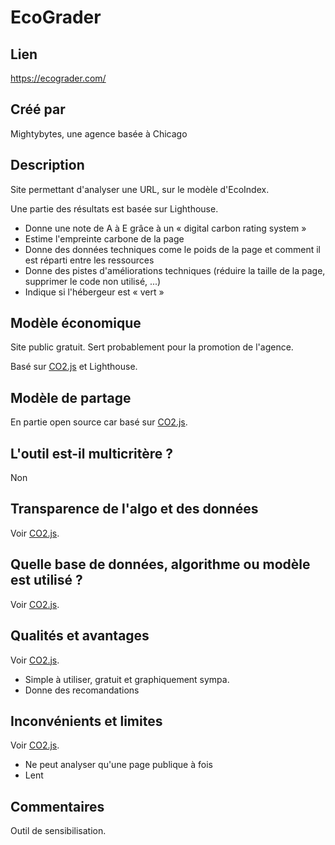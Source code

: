 # EcoGrader

## Lien

https://ecograder.com/

## Créé par

Mightybytes, une agence basée à Chicago

## Description

Site permettant d'analyser une URL, sur le modèle d'EcoIndex.

Une partie des résultats est basée sur Lighthouse.

- Donne une note de A à E grâce à un « digital carbon rating system »
- Estime l'empreinte carbone de la page
- Donne des données techniques come le poids de la page et comment il est réparti entre les ressources
- Donne des pistes d'améliorations techniques (réduire la taille de la page, supprimer le code non utilisé, ...)
- Indique si l'hébergeur est « vert »


## Modèle économique

Site public gratuit. Sert probablement pour la promotion de l'agence.

Basé sur [CO2.js](./co2-js.md) et Lighthouse.

## Modèle de partage

En partie open source car basé sur [CO2.js](./co2-js.md).

## L'outil est-il multicritère ?

Non

## Transparence de l'algo et des données

Voir [CO2.js](./co2-js.md).

## Quelle base de données, algorithme ou modèle est utilisé ?

Voir [CO2.js](./co2-js.md).

## Qualités et avantages

Voir [CO2.js](./co2-js.md).

- Simple à utiliser, gratuit et graphiquement sympa.
- Donne des recomandations

## Inconvénients et limites

Voir [CO2.js](./co2-js.md).

- Ne peut analyser qu'une page publique à fois
- Lent

## Commentaires

Outil de sensibilisation.

